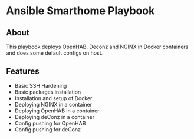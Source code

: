 # Ansible Smarthome Playbook

## About

This playbook deploys OpenHAB, Deconz and NGINX in Docker containers and does some default configs on host.

## Features

- Basic SSH Hardening
- Basic packages installation
- Installation and setup of Docker
- Deploying NGINX in a container
- Deploying OpenHAB in a container
- Deploying deConz in a container
- Config pushing for OpenHAB
- Config pushing for deConz

